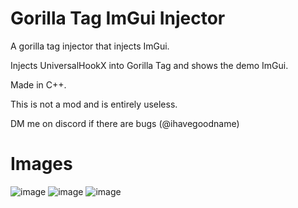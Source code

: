 # Gorilla Tag ImGui Injector
A gorilla tag injector that injects ImGui.

Injects UniversalHookX into Gorilla Tag and shows the demo ImGui. 

Made in C++.

This is not a mod and is entirely useless.

DM me on discord if there are bugs (@ihavegoodname)

# Images
![image](https://github.com/ihavegoodnameiscool/GorillaTag-ImGui-Injector/assets/134086902/6dd98ba7-2459-4bf4-be2b-80ed7d359d9e)
![image](https://github.com/ihavegoodnameiscool/GorillaTag-ImGui-Injector/assets/134086902/ad439874-03fb-4a1f-bab5-4aee8269af87)
![image](https://github.com/ihavegoodnameiscool/GorillaTag-ImGui-Injector/assets/134086902/3e8d8bc5-60d1-40d0-a6c3-d9b1d7a4c102)
